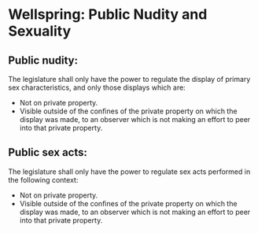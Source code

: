 # Wellspring: Public Nudity and Sexuality

## Public nudity:

The legislature shall only have the power to regulate the display of primary sex characteristics, and only those displays which are:
- Not on private property.
- Visible outside of the confines of the private property on which the display was made, to an observer which is not making an effort to peer into that private property.

## Public sex acts:

The legislature shall only have the power to regulate sex acts performed in the following context:
- Not on private property.
- Visible outside of the confines of the private property on which the display was made, to an observer which is not making an effort to peer into that private property.
